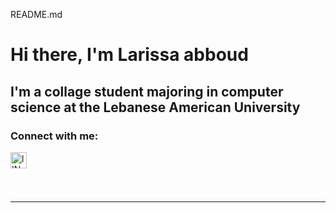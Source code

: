 README.md
# Hi there, I'm Larissa abboud 



## I'm a collage student majoring in computer science at the Lebanese American University



### Connect with me:





[<img align="left" alt="lINKED IN" width="26px" src="https://cdn.jsdelivr.net/npm/simple-icons@v3/icons/linkedin.svg"  />][linkedin]

&nbsp;&nbsp;





<br />
<br />



---


[linkedin]: https://www.linkedin.com/in/larissa-abboud-02b58b230
